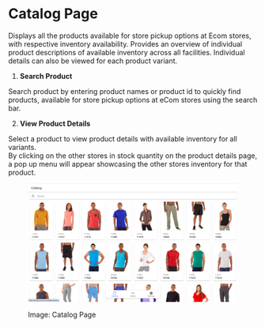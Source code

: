 # Catalog Page

Displays all the products available for store pickup options at Ecom stores, with respective inventory availability. Provides an overview of individual product descriptions of available inventory across all facilities. Individual details can also be viewed for each product variant.

1. **Search Product**

Search product by entering product names or product id to quickly find products, available for store pickup options at eCom stores using the search bar.

2. **View Product Details**

Select a product to view product details with available inventory for all variants.\
By clicking on the other stores in stock quantity on the product details page, a pop up menu will appear showcasing the other stores inventory for that product.

<figure><img src="../../.gitbook/assets/Screenshot 2024-01-01 at 11.56.13 PM.png" alt=""><figcaption><p>Image: Catalog Page</p></figcaption></figure>
